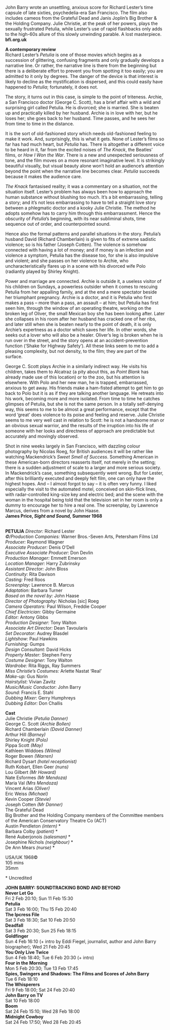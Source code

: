 


John Barry wrote an unsettling, anxious score for Richard Lester’s time capsule of late sixties, psychedelia-era San Francisco. The film also includes cameos from the Grateful Dead and Janis Joplin’s Big Brother & the Holding Company. Julie Christie, at the peak of her powers, plays the sexually frustrated Petulia, while Lester’s use of rapid flashbacks only adds to the high-60s allure of this slowly unwinding parable. A lost masterpiece.  
**bfi.org.uk**  

**A contemporary review**  
Richard Lester’s _Petulia_ is one of those movies which begins as a succession of glittering, confusing fragments and only gradually develops a narrative line. Or rather, the narrative line is there from the beginning but there is a deliberate effort to prevent you from spotting it too easily; you are admitted to it only by degrees. The danger of the device is that interest is likely to decline as the mystification is dispersed, and this could easily have happened to _Petulia_; fortunately, it does not.

The story, it turns out in this case, is simple to the point of triteness. Archie, a San Francisco doctor (George C. Scott), has a brief affair with a wild and surprising girl called Petulia. He is divorced; she is married. She is beaten up and practically killed by her husband. Archie is in love with her, but he loses her; she goes back to her husband. Time passes, and he sees her from time to time in the distance.

It is the sort of old-fashioned story which needs old-fashioned feeling to make it work. And, surprisingly, this is what it gets. None of Lester’s films so far has had much heart, but _Petulia_ has. There is altogether a different voice to be heard in it, far from the excited noises of _The Knack_, the Beatles’ films, or _How I Won the War_. There is a new and unexpected seriousness of tone, and the film moves on a more resonant imaginative level. It is strikingly beautiful visually, but visual beauty alone won’t hold an audience’s attention beyond the point when the narrative line becomes clear. _Petulia_ succeeds because it makes the audience care.

_The Knack_ fantasised reality; it was a commentary on a situation, not the situation itself. Lester’s problem has always been how to approach the human substance without blushing too much. It’s a bit embarrassing, telling a story; and it’s not less embarrassing to have to tell a straight love story between a phlegmatic doctor and a kooky Julie Christie. The method he adopts somehow has to carry him through this embarrassment. Hence the obscurity of _Petulia_’s beginning, with its near subliminal shots, time sequence out of order, and counterpointed sound.

Hence also the formal patterns and parallel situations in the story. Petulia’s husband David (Richard Chamberlain) is given to fits of extreme sadistic violence; so is his father (Joseph Cotten). The violence is somehow connected with having a lot of money; and if money is an infection and violence a symptom, Petulia has the disease too, for she is also impulsive and violent; and she passes on her violence to Archie, who uncharacteristically flares up in a scene with his divorced wife Polo (radiantly played by Shirley Knight).

Power and marriage are connected. Archie is outside it, a useless visitor of his children on Sundays, a powerless outsider when it comes to rescuing Petulia from her appalling family, and at the end a mere spectator beside her triumphant pregnancy. Archie is a doctor, and it is Petulia who first makes a pass – more than a pass, an assault – at him; but Petulia has first seen him, through the window of an operating theatre, working on the broken leg of Oliver, the small Mexican boy she has been looking after. Later she collapses in his room after her husband has cracked one of her ribs, and later still when she is beaten nearly to the point of death, it is only Archie’s expertness as a doctor which saves her life. In other words, she seeks out a lover who will also be a healer. Oliver’s leg is broken when he is run over in the street, and the story opens at an accident-prevention function (‘Shake for Highway Safety’). All these links seem to me to add a pleasing complexity, but not density, to the film; they are part of the surface.

George C. Scott plays Archie in a similarly indirect way. He visits his children, takes them to Alcatraz (a pity about this, as _Point Blank_ has already made use of this location) or to the zoo, but his attention is elsewhere. With Polo and her new man, he is trapped, embarrassed, anxious to get away. His friends make a ham-fisted attempt to get him to go back to Polo but it is as if they are talking another language. He retreats into his work, becoming more and more isolated. From time to time he catches glimpses of Petulia, but she is not the same person. In a totally self-denying way, this seems to me to be almost a great performance, except that the word ‘great’ does violence to its poise and feeling and reserve. Julie Christie seems to me very well cast in relation to Scott: he is not a handsome man or an obvious sexual warrior, and the results of the irruption into his life of someone with her looks and directness of approach are predictable but accurately and movingly observed.

Shot in nine weeks largely in San Francisco, with dazzling colour photography by Nicolas Roeg, for British audiences it will be rather like watching Mackendrick’s _Sweet Smell of Success_. Something American in these American-born directors reasserts itself, not merely in the setting; there is a sudden adjustment of scale to a larger and more serious society. In Mackendrick’s case, something subsequently went wrong. But for Lester, after this brilliantly executed and deeply felt film, one can only have the highest hopes. And ­– I almost forgot to say – it is often very funny. I liked especially the visit to the automated motel, conceived on skin-flick lines, with radar-controlled king-size key and electric bed; and the scene with the woman in the hospital being told that the television set in her room is only a dummy to encourage her to hire a real one. The screenplay, by Lawrence Marcus, derives from a novel by John Haase.  
**James Price, _Sight and Sound,_ Summer 1968**  
<br>

**PETULIA**
_Director:_ Richard Lester  
_©/Production Companies:_ Warner Bros.-Seven Arts, Petersham Films Ltd  
_Producer:_ Raymond Wagner  
_Associate Producer:_ Denis O’Dell  
_Executive Associate Producer:_ Don Devlin  
_Production Manager:_ Emmett Emerson  
_Location Manager:_ Harry Zubrinsky  
_Assistant Director:_ John Bloss  
_Continuity:_ Rita Davison  
_Casting:_ Fred Roos  
_Screenplay:_ Lawrence B. Marcus  
_Adaptation:_ Barbara Turner  
_Based on the novel by:_ John Haase  
_Director of Photography:_ Nicholas [sic] Roeg  
_Camera Operators:_ Paul Wilson, Freddie Cooper  
_Chief Electrician:_ Gibby Germaine  
_Editor:_ Antony Gibbs  
_Production Designer:_ Tony Walton  
_Associate Art Director:_ Dean Tavoularis  
_Set Decorator:_ Audrey Blasdel  
_Lightshow:_ Paul Hawkins  
_Furnishing:_ Gumps  
_Design Consultant:_ David Hicks  
_Property Master:_ Stephen Ferry  
_Costume Designer:_ Tony Walton  
_Wardrobe:_ Rita Riggs, Ray Summers  
_Miss Christie’s Costumes:_ Arlette Nastat ‘Real’  
_Make-up:_ Gus Norin  
_Hairstylist:_ Vivian Zavitz  
_Music/Music Conductor:_ John Barry  
_Sound:_ Francis E. Stahl  
_Dubbing Mixer:_ Gerry Humphreys  
_Dubbing Editor:_ Don Challis  

**Cast**  
Julie Christie _(Petulia Danner)_  
George C. Scott _(Archie Bollen)_  
Richard Chamberlain _(David Danner)_  
Arthur Hill _(Barney)_  
Shirley Knight _(Polo)_  
Pippa Scott _(May)_  
Kathleen Widdoes _(Wilma)_  
Roger Bowen _(Warren)_  
Richard Dysart _(hotel receptionist)_  
Ruth Kobart, Ellen Geer _(nuns)_  
Lou Gilbert _(Mr Howard)_  
Nate Esformes _(Mr Mendoza)_  
Maria Val _(Mrs Mendoza)_  
Vincent Arias _(Oliver)_  
Eric Weiss _(Michael)_  
Kevin Cooper _(Stevie)_  
Joseph Cotten _(Mr Danner)_  
The Grateful Dead  
Big Brother and the Holding Company members of the Committee members of the American Conservatory Theatre Co (ACT)  
Austin Pendleton _(intern)_ *  
Barbara Colby _(patient)_ *  
René Auberjonois _(salesman)_ *  
Josephine Nichols _(neighbour)_ *  
De Ann Mears _(nurse)_ *  

USA/UK 1968©  
105 mins  
35mm  

\* Uncredited  

**JOHN BARRY: SOUNDTRACKING BOND AND BEYOND**  
**Never Let Go**  
Fri 2 Feb 20:10; Sun 11 Feb 15:30  
**Petulia**  
Sat 3 Feb 16:00; Thu 15 Feb 20:40  
**The Ipcress File**  
Sat 3 Feb 18:30; Sat 10 Feb 20:50  
**Deadfall**  
Sat 3 Feb 20:30; Sun 25 Feb 18:15  
**Goldfinger**  
Sun 4 Feb 16:10 (+ intro by Eddi Fiegel, journalist, author and John Barry biographer); Wed 21 Feb 20:45  
**You Only Live Twice**  
Sun 4 Feb 18:40; Tue 6 Feb 20:30 (+ intro)  
**Four in the Morning**  
Mon 5 Feb 20:30; Tue 13 Feb 17:45  
**Spies, Swingers and Shadows: The Films and Scores of John Barry**  
Tue 6 Feb 18:10  
**The Whisperers**  
Fri 9 Feb 18:00; Sat 24 Feb 20:40  
**John Barry on TV**  
Sat 10 Feb 18:00  
**Boom**  
Sat 24 Feb 15:10; Wed 28 Feb 18:00  
**Midnight Cowboy**  
Sat 24 Feb 17:50; Wed 28 Feb 20:45  

<!--stackedit_data:
eyJoaXN0b3J5IjpbNDU0NzI0MDFdfQ==
-->